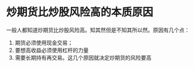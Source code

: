 # 炒期货比炒股风险高的本质原因

​​一般人都知道炒期货比炒股风险高。知其然但是不知其所以然。原因有几个点：

1. 期货必须使用现金交易；
2. 要想高收益必须使用杠杆的力量
3. 需要长期持有再交易。这几个原因就决定炒期货的风险要高​​​​
